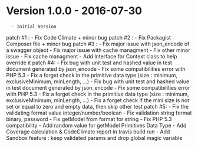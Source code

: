# Version 1.0.0 - 2016-07-30
      - Initial Version
   patch #1 :
      - Fix Code Climate + minor bug
   patch #2 : 
      - Fix Packagist Composer file + minor bug
   patch #3 : 
      - Fix major issue with json_encode of a swagger object
      - Fix major issue with cache managment
      - Fix other minor issue
      - Fix cache managment 
      - Add Interface for Context class to help override it
   patch #4:
      - Fix bug with unit test and hashed value in test document generated by json_encode
      - Fix some compatibilities error with PHP 5.3
      - Fix a forget check in the primitive data type (size : minimum, exclusiveMinimum, minLength, ...)
      - Fix bug with unit test and hashed value in test document generated by json_encode
      - Fix some compatibilities error with PHP 5.3
      - Fix a forget check in the primitive data type (size : minimum, exclusiveMinimum, minLength, ...)
      - Fix a forget check if the mini size is not set or equal to zero and empty data, then skip other test
   patch #5:
      - Fix the validating format value integer/number/boolean
      - Fix validation string format binary, password
      - Fix getModel from format for string
      - Fix PHP 5.3 compatibility
      - Add random value for getModel Primitives Data Type
      - Add Coverage calculation & CodeClimate report in travis build run
      - Add Sandbox feature : keep validated params and drop global magic variable

